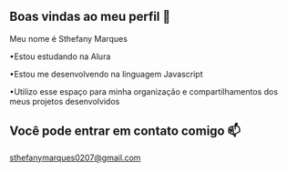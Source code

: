 ## Boas vindas ao meu perfil 👋

Meu nome é Sthefany Marques 

•Estou estudando na Alura

•Estou me desenvolvendo na linguagem Javascript 

•Utilizo esse espaço para minha organização e compartilhamentos dos meus projetos desenvolvidos

## Você pode entrar em contato comigo 📫

sthefanymarques0207@gmail.com
